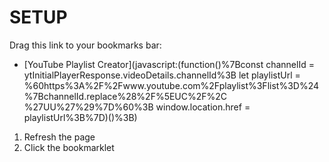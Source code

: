 # SETUP
Drag this link to your bookmarks bar:
   * [YouTube Playlist Creator](javascript:(function()%7Bconst channelId = ytInitialPlayerResponse.videoDetails.channelId%3B let playlistUrl = %60https%3A%2F%2Fwww.youtube.com%2Fplaylist%3Flist%3D%24%7BchannelId.replace%28%2F%5EUC%2F%2C %27UU%27%29%7D%60%3B window.location.href = playlistUrl%3B%7D)()%3B)

1. Refresh the page
3. Click the bookmarklet

